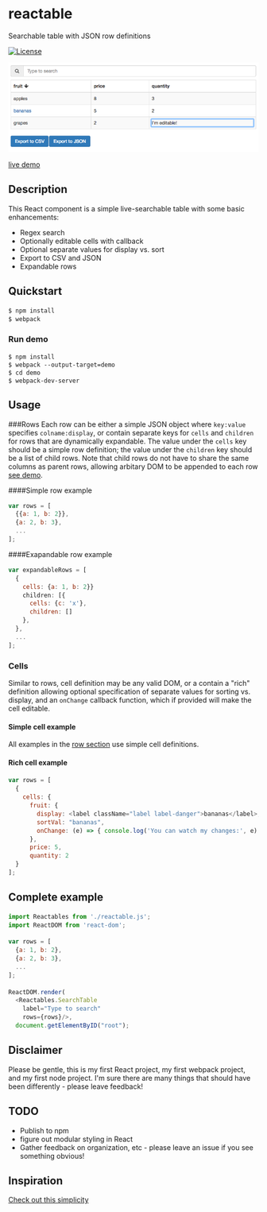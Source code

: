# reactable
Searchable table with JSON row definitions

[![License](https://img.shields.io/github/license/dbjohnson/reactable.svg)]()


[![](demo/demo.png)](https://dbjohnson.github.io/reactable/demo)

[live demo](https://dbjohnson.github.io/reactable/demo)


## Description
This React component is a simple live-searchable table with some basic enhancements:

* Regex search
* Optionally editable cells with callback
* Optional separate values for display vs. sort
* Export to CSV and JSON
* Expandable rows

## Quickstart

```bash
$ npm install
$ webpack
```

### Run demo
```
$ npm install
$ webpack --output-target=demo
$ cd demo
$ webpack-dev-server
```


## Usage

###Rows
Each row can be either a simple JSON object where `key:value` specifies `colname:display`, or contain separate keys for `cells` and `children` for rows that are dynamically expandable.  The value under the `cells` key should be a simple row definition; the value under the `children` key should be a list of child rows.  Note that child rows do not have to share the same columns as parent rows, allowing arbitary DOM to be appended to each row [see demo](https://dbjohnson.github.io/reactable/demo).

####Simple row example

```js
var rows = [
  {{a: 1, b: 2}},
  {a: 2, b: 3},
  ...
];
```

####Exapandable row example

```js
var expandableRows = [
  {
    cells: {a: 1, b: 2}}
    children: [{
      cells: {c: 'x'},
      children: []
    }, 
  }, 
  ...
];
```

### Cells

Similar to rows, cell definition may be any valid DOM, or a contain a "rich" definition allowing optional specification of separate values for sorting vs. display, and an `onChange` callback function, which if provided will make the cell editable.

#### Simple cell example
All examples in the [row section](#rows) use simple cell definitions.

#### Rich cell example
```js
var rows = [
  {
    cells: {
      fruit: {
        display: <label className="label label-danger">bananas</label>,
        sortVal: "bananas",
        onChange: (e) => { console.log('You can watch my changes:', e) }
      },
      price: 5, 
      quantity: 2
  }
];
```


## Complete example

``` js
import Reactables from './reactable.js';
import ReactDOM from 'react-dom';

var rows = [
  {a: 1, b: 2},
  {a: 2, b: 3},
  ...
];

ReactDOM.render(
  <Reactables.SearchTable
    label="Type to search"
    rows={rows}/>,
  document.getElementByID("root");
```


## Disclaimer
Please be gentle, this is my first React project, my first webpack project, and my first node project.  I'm sure there are many things that should have been differently - please leave feedback!


## TODO
* Publish to npm
* figure out modular styling in React
* Gather feedback on organization, etc - please leave an issue if you see something obvious!



## Inspiration
[Check out this simplicity](http://jsfiddle.net/dfsq/7BUmG/1133/)